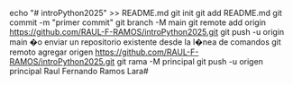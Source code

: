 echo "# introPython2025" >> README.md 
git init 
git add README.md 
git commit -m "primer commit" 
git branch -M main 
git remote add origin https://github.com/RAUL-F-RAMOS/introPython2025.git
 git push -u origin main
�o enviar un repositorio existente desde la l�nea de comandos
git remoto agregar origen https://github.com/RAUL-F-RAMOS/introPython2025.git
 git rama -M principal 
git push -u origen principal
Raul Fernando Ramos Lara#